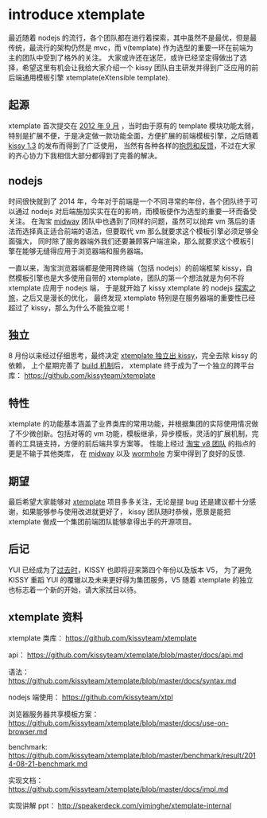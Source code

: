 # introduce xtemplate

最近随着 nodejs 的流行，各个团队都在进行着探索，其中虽然不是最优，但是最传统，最流行的架构仍然是 mvc，而 v(template) 作为选型的重要一环在前端为主的团队中受到了格外的关注。
大家或许还在迷茫，或许已经坚定得做出了选择，希望这里有机会让我给大家介绍一个 kissy 团队自主研发并得到广泛应用的前后端通用模板引擎 xtemplate(eXtensible template).

## 起源

xtemplate 首次提交在 [2012 年 9 月](https://github.com/kissyteam/kissy/commit/de15b33803530ba9fa7a4100795dea6598a043a1) ，当时由于原有的 template 模块功能太弱，
特别是扩展不便，于是决定做一款功能全面，方便扩展的前端模板引擎，之后随着 [kissy 1.3](https://github.com/kissyteam/kissy/releases/tag/v1.3.0) 的发布而得到了广泛使用，
当然有各种各样的[抱怨和反馈](https://github.com/kissyteam/kissy/search?q=xtemplate&type=Issues&utf8=%E2%9C%93)，不过在大家的齐心协力下我相信大部分都得到了完善的解决。

## nodejs

时间很快就到了 2014 年，今年对于前端是一个不同寻常的年份，各个团队终于可以通过 nodejs 对后端施加实实在在的影响，而模板便作为选型的重要一环而备受关注。
在淘宝 [midway](http://node.taobao.net/) 团队中也遇到了同样的问题，虽然可以抛弃 vm 落后的语法而选择真正适合前端的语法，但要取代 vm 那么就要求这个模板引擎必须足够全面强大，
同时除了服务器端外我们还要兼顾客户端渲染，那么就要求这个模板引擎在能够无缝得应用于浏览器端和服务器端。

一直以来，淘宝浏览器端都是使用跨终端（包括 nodejs）的前端框架 kissy，自然模板引擎也是大多使用自带的 xtemplate，团队的第一个想法就是为何不将 xtemplate 应用于 nodejs 端，
于是就开始了 kissy xtemplate 的 nodejs [探索之旅](https://github.com/kissyteam/xtpl/commits?page=3)，之后又是漫长的优化，
最终发现 xtemplate 特别是在服务器端的重要性已经超过了 kissy，那么为什么不能独立呢！

## 独立

8 月份以来经过仔细思考，最终决定 [xtemplate 独立出 kissy](https://github.com/kissyteam/xtemplate/commits?page=2)，完全去除 kissy 的依赖，
上个星期完善了 [build 机制](https://github.com/kissyteam/xtemplate/commit/ef51f274e0e60c2413178a0c66593569ed99fc9d)后，
xtemplate 终于成为了一个独立的跨平台库： https://github.com/kissyteam/xtemplate

## 特性

xtemplate 的功能基本涵盖了业界类库的常用功能，并根据集团的实际使用情况做了不少微创新。包括对等的 vm 功能，模板继承，异步模板，灵活的扩展机制，完善的工具链支持，方便的前后端共享方案等。
性能上经过 [淘宝 v8 团队](http://gitlab.alibaba-inc.com/groups/v8) 的指点的更是不输于其他类库，
在 [midway](http://node.taobao.net/) 以及 [wormhole](http://www.atatech.org/articles/18264) 方案中得到了良好的反馈.

## 期望

最后希望大家能够对 [xtemplate](https://github.com/kissyteam/xtemplate) 项目多多关注，无论是提 bug 还是建议都十分感谢，如果能够参与使用改进就更好了，
kissy 团队随时恭候，愿景是能把 xtemplate 做成一个集团前端团队能够拿得出手的开源项目。

## 后记

YUI 已经成为了[过去时](http://yahooeng.tumblr.com/post/96098168666/important-announcement-regarding-yui)，KISSY 也即将迎来第四个年份以及版本 V5，
为了避免 KISSY 重蹈 YUI 的覆辙以及未来更好得为集团服务，V5 随着 xtemplate 的独立也标志着一个新的开始，请大家拭目以待。

## xtemplate 资料

xtemplate 类库： https://github.com/kissyteam/xtemplate

api： https://github.com/kissyteam/xtemplate/blob/master/docs/api.md

语法： https://github.com/kissyteam/xtemplate/blob/master/docs/syntax.md

nodejs 端使用： https://github.com/kissyteam/xtpl

浏览器服务器共享模板方案： https://github.com/kissyteam/xtemplate/blob/master/docs/use-on-browser.md

benchmark: https://github.com/kissyteam/xtemplate/blob/master/benchmark/result/2014-08-21-benchmark.md

实现文档： https://github.com/kissyteam/xtemplate/blob/master/docs/impl.md

实现讲解 ppt： http://speakerdeck.com/yiminghe/xtemplate-internal

